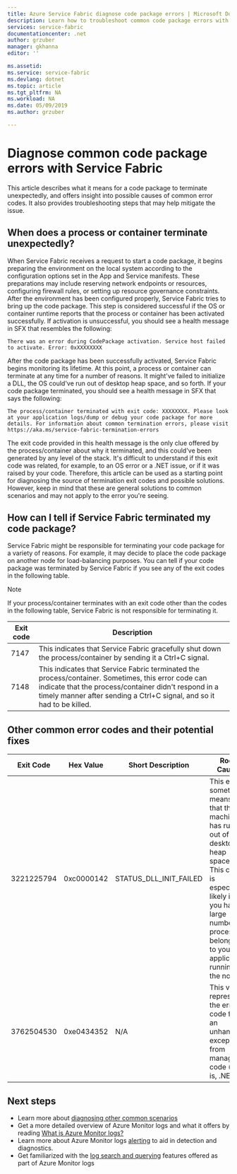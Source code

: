 ```yaml
---
title: Azure Service Fabric diagnose code package errors | Microsoft Docs
description: Learn how to troubleshoot common code package errors with Azure Service Fabric
services: service-fabric
documentationcenter: .net
author: grzuber
manager: gkhanna
editor: ''

ms.assetid:
ms.service: service-fabric
ms.devlang: dotnet
ms.topic: article
ms.tgt_pltfrm: NA
ms.workload: NA
ms.date: 05/09/2019
ms.author: grzuber

---
```


# Diagnose common code package errors with Service Fabric

This article describes what it means for a code package to terminate unexpectedly, and offers insight into possible causes of common error codes. It also provides troubleshooting steps that may help mitigate the issue.

## When does a process or container terminate unexpectedly?

When Service Fabric receives a request to start a code package, it begins preparing the environment on the local system according to the configuration options set in the App and Service manifests. These preparations may include reserving network endpoints or resources, configuring firewall rules, or setting up resource governance constraints. After the environment has been configured properly, Service Fabric tries to bring up the code package. This step is considered successful if the OS or container runtime reports that the process or container has been activated successfully. If activation is unsuccessful, you should see a health message in SFX that resembles the following:

```
There was an error during CodePackage activation. Service host failed to activate. Error: 0xXXXXXXXX
```

After the code package has been successfully activated, Service Fabric begins monitoring its lifetime. At this point, a process or container can terminate at any time for a number of reasons. It might've failed to initialize a DLL, the OS could've run out of desktop heap space, and so forth. If your code package terminated, you should see a health message in SFX that says the following:

```
The process/container terminated with exit code: XXXXXXXX. Please look at your application logs/dump or debug your code package for more details. For information about common termination errors, please visit https://aka.ms/service-fabric-termination-errors
```

The exit code provided in this health message is the only clue offered by the process/container about why it terminated, and this could've been generated by any level of the stack. It's difficult to understand if this exit code was related, for example, to an OS error or a .NET issue, or if it was raised by your code. Therefore, this article can be used as a starting point for diagnosing the source of termination exit codes and possible solutions. However, keep in mind that these are general solutions to common scenarios and may not apply to the error you're seeing.

## How can I tell if Service Fabric terminated my code package?

Service Fabric might be responsible for terminating your code package for a variety of reasons. For example, it may decide to place the code package on another node for load-balancing purposes. You can tell if your code package was terminated by Service Fabric if you see any of the exit codes in the following table.

>[!NOTE]
> If your process/container terminates with an exit code other than the codes in the following table, Service Fabric is not responsible for terminating it.

Exit code | Description
--------- | -----------
7147 | This indicates that Service Fabric gracefully shut down the process/container by sending it a Ctrl+C signal.
7148 | This indicates that Service Fabric terminated the process/container. Sometimes, this error code can indicate that the process/container didn't respond in a timely manner after sending a Ctrl+C signal, and so it had to be killed.


## Other common error codes and their potential fixes

Exit Code | Hex Value | Short Description | Root Cause | Potential Fix
--------- | --------- | ----------------- | ---------- | -------------
3221225794 | 0xc0000142 | STATUS_DLL_INIT_FAILED | This error sometimes means that the machine has run out of desktop heap space. This cause is especially likely if you have a large number of processes belonging to your application running on the node. | If your program wasn't built to respond to Ctrl+C signals, you can enable the **EnableActivateNoWindow** setting in the Cluster manifest. Enabling this setting means your code package will run without a GUI window and won't receive Ctrl+C signals, but this will reduce the amount of desktop heap space each process consumes. If your code package needs to receive Ctrl+C signals, you can increase the size of your node's desktop heap.
3762504530 | 0xe0434352 | N/A | This value represents the error code for an unhandled exception from managed code (that is, .NET). | If you're seeing this exit code, it indicates that your application raised an exception that remains unhandled and that terminated the process. As the first step in determining what caused this error, debug your application's logs and dump files.

## Next steps

* Learn more about [diagnosing other common scenarios](service-fabric-diagnostics-common-scenarios.md)
* Get a more detailed overview of Azure Monitor logs and what it offers by reading [What is Azure Monitor logs?](../operations-management-suite/operations-management-suite-overview.md)
* Learn more about Azure Monitor logs [alerting](../log-analytics/log-analytics-alerts.md) to aid in detection and diagnostics.
* Get familiarized with the [log search and querying](../log-analytics/log-analytics-log-searches.md) features offered as part of Azure Monitor logs
